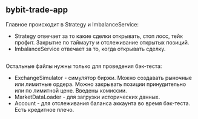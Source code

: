 ## bybit-trade-app

Главное происходит в Strategy и ImbalanceService:
* Strategy отвечает за то какие сделки открывать, стоп лосс, тейк профит. Закрытие по таймауту и отслеживание открытых позиций.
* ImbalanceService отвечает за то, когда открывать сделку.

## 
Остальные файлы нужны только для проведения бэк-теста: 
* ExchangeSimulator - симулятор биржи. Можно создавать рыночные или лимитные ордера. Можно закрывать позиции принудительно или по лимитной цене. Введены комиссии. 
* MarketDataLoader - для загрузки исторических данных. 
* Account - для отслеживания баланса аккаунта во время бэк-теста. Есть кредитное плечо.

